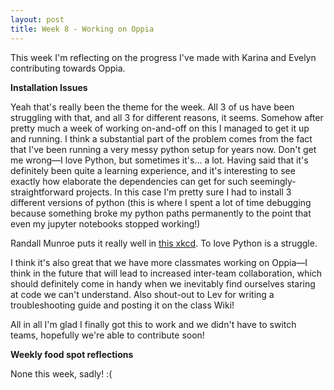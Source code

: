 ```yaml
---
layout: post
title: Week 8 - Working on Oppia
---
```


This week I'm reflecting on the progress I've made with Karina and Evelyn contributing towards Oppia. 

**Installation Issues**

Yeah that's really been the theme for the week. All 3 of us have been struggling with that, and all 3 for different reasons, it seems. Somehow after pretty much a week of working on-and-off on this I managed to get it up and running. I think a substantial part of the problem comes from the fact that I've been running a very messy python setup for years now. Don't get me wrong—I love Python, but sometimes it's... a lot. Having said that it's definitely been quite a learning experience, and it's interesting to see exactly how elaborate the dependencies can get for such seemingly-straightforward projects. In this case I'm pretty sure I had to install 3 different versions of python (this is where I spent a lot of time debugging because something broke my python paths permanently to the point that even my jupyter notebooks stopped working!) 


Randall Munroe puts it really well in [this xkcd](https://xkcd.com/1987/). To love Python is a struggle. 

I think it's also great that we have more classmates working on Oppia—I think in the future that will lead to increased inter-team collaboration, which should definitely come in handy when we inevitably find ourselves staring at code we can't understand. Also shout-out to Lev for writing a troubleshooting guide and posting it on the class Wiki!

All in all I'm glad I finally got this to work and we didn't have to switch teams, hopefully we're able to contribute soon!

**Weekly food spot reflections**

None this week, sadly! :(
